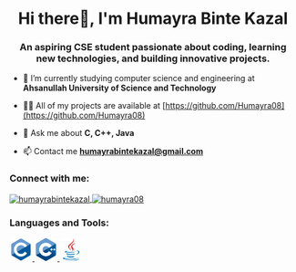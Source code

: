 <h1 align="center">Hi there👋, I'm Humayra Binte Kazal</h1>
<h3 align="center">An aspiring CSE student passionate about coding, learning new technologies, and building innovative projects.</h3>


- 🔭 I’m currently studying computer science and engineering at **Ahsanullah University of Science and Technology**

- 👨‍💻 All of my projects are available at [https://github.com/Humayra08](https://github.com/Humayra08)

- 💬 Ask me about **C, C++, Java**

- 📫 Contact me **humayrabintekazal@gmail.com**

<h3 align="left">Connect with me:</h3>
<p align="left">
  <a href="https://codeforces.com/profile/humayrabintekazal" target="_blank">
    <img align="center" src="https://raw.githubusercontent.com/rahuldkjain/github-profile-readme-generator/master/src/images/icons/Social/codeforces.svg" alt="humayrabintekazal" height="30" width="40" />
  </a>
  <a href="https://www.leetcode.com/humayra08" target="_blank">
    <img align="center" src="https://raw.githubusercontent.com/rahuldkjain/github-profile-readme-generator/master/src/images/icons/Social/leet-code.svg" alt="humayra08" height="30" width="40" />
  </a>
</p>

<h3 align="left">Languages and Tools:</h3>
<p align="left">
  <a href="https://www.cprogramming.com/" target="_blank" rel="noreferrer">
    <img src="https://raw.githubusercontent.com/devicons/devicon/master/icons/c/c-original.svg" alt="c" width="40" height="40" />
  </a>
  <a href="https://www.w3schools.com/cpp/" target="_blank" rel="noreferrer">
    <img src="https://raw.githubusercontent.com/devicons/devicon/master/icons/cplusplus/cplusplus-original.svg" alt="cplusplus" width="40" height="40" />
  </a>
  <a href="https://www.java.com" target="_blank" rel="noreferrer">
    <img src="https://raw.githubusercontent.com/devicons/devicon/master/icons/java/java-original.svg" alt="java" width="40" height="40" />
  </a>
</p>
